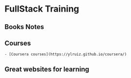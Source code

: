 # FullStack Training

## Books Notes

## Courses 
    - [Coursera courses](https://ylruiz.github.io/coursera/)

## Great websites for learning
